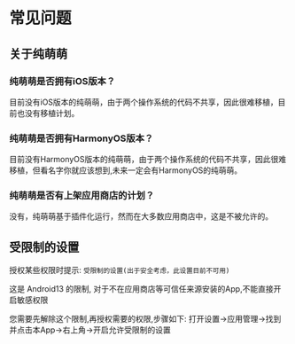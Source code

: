 # 常见问题

## 关于纯萌萌

### 纯萌萌是否拥有iOS版本？

目前没有iOS版本的纯萌萌，由于两个操作系统的代码不共享，因此很难移植，目前也没有移植计划。

### 纯萌萌是否拥有HarmonyOS版本？

目前没有HarmonyOS版本的纯萌萌，由于两个操作系统的代码不共享，因此很难移植，但看名字你就应该想到,未来一定会有HarmonyOS的纯萌萌。

### 纯萌萌是否有上架应用商店的计划？

没有，纯萌萌基于插件化运行，然而在大多数应用商店中，这是不被允许的。

## 受限制的设置

授权某些权限时提示:  `受限制的设置(出于安全考虑，此设置目前不可用)`

这是 Android13 的限制, 对于不在应用商店等可信任来源安装的App,不能直接开启敏感权限

您需要先解除这个限制,再授权需要的权限,步骤如下:
打开设置->应用管理->找到并点击本App->右上角->开启允许受限制的设置



